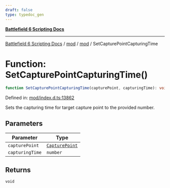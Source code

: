 ```yaml
---
draft: false
type: typedoc_gen
---
```


[**Battlefield 6 Scripting Docs**](../../../_index.md)

***

[Battlefield 6 Scripting Docs](../../../_index.md) / [mod](../../_index.md) / [mod](../_index.md) / SetCapturePointCapturingTime

# Function: SetCapturePointCapturingTime()

```ts
function SetCapturePointCapturingTime(capturePoint, capturingTime): void;
```

Defined in: [mod/index.d.ts:13862](https://github.com/battlefield-portal-community/portal-docs/blob/ff09b2690670f74de7e97198022e5a97ff1161ff/generators/santiago/mod/index.d.ts#L13862)

Sets the capturing time for target capture point to the provided number.

## Parameters

| Parameter | Type |
| ------ | ------ |
| `capturePoint` | [`CapturePoint`](../CapturePoint/_index.md) |
| `capturingTime` | `number` |

## Returns

`void`
